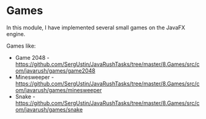 # Games

In this module, I have implemented several small games on the JavaFX engine.

Games like:
- Game 2048 - https://github.com/SergUstin/JavaRushTasks/tree/master/8.Games/src/com/javarush/games/game2048
- Minesweeper - https://github.com/SergUstin/JavaRushTasks/tree/master/8.Games/src/com/javarush/games/minesweeper
- Snake - https://github.com/SergUstin/JavaRushTasks/tree/master/8.Games/src/com/javarush/games/snake


